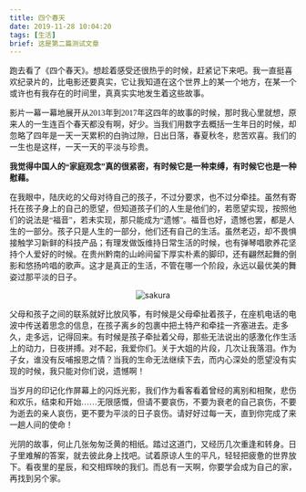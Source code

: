 ```yaml
---
title: 四个春天
date: 2019-11-28 10:04:20
tags: [生活]
brief: 这是第二篇测试文章
---
```


<font face="等线">跑去看了《四个春天》。想趁着感受还很热乎的时候，赶紧记下来吧。我一直挺喜欢纪录片的，比电影还要真实，它让我知道在这个世界上的某一个地方，在某一个或许也有我存在的时间里，真真实实地发生着这些故事。</font>

<font face="等线">影片一幕一幕地展开从2013年到2017年这四年的故事的时候，那时我心里就想，原来人的一生连百个春天都没有啊，好少。当我们用数字去概括一生年日的时候，却忽略了四年是一天一天累积的白驹过隙，日出日落，春夏秋冬，悲苦欢喜。我们的一生也是这样，一天一天的平淡与珍贵。</font>

<font face="等线">**我觉得中国人的“家庭观念”真的很紧密，有时候它是一种束缚，有时候它也是一种慰藉。**</font>

<font face="等线">在我眼中，陆庆屹的父母对待自己的孩子，不过分要求，也不过分牵挂。虽然有寄托在孩子身上的自己的愿望，但知道孩子们的人生是他们的，若愿望实现，按照他们的说法是“福音”，若未实现，那只能成为“遗憾”。福音也好，遗憾也罢，都是人生的一部分。孩子只是人生的一部分，他们还有自己的生活。虽然老迈，却不畏惧接触学习新鲜的科技产品；有理发做饭维持日常生活的时候，也有弹琴唱歌养花坚持个人爱好的时候。在贵州黔南的山岭间留下厚实朴素的脚印，还有翩然起舞的倒影和悠扬吟唱的歌声。这才是真正的生活，不管在哪一个阶段，永远以最优美的舞姿过那平淡的日子。</font>
<div align=center>

![sakura](/grassflavorbean.github.io/images/material/sakura.jpg)</div>
<font face="等线">父母和孩子之间的联系就好比放风筝，有时候是父母牵扯着孩子，在座机电话的电波中传送着思念的信息，在孩子离乡的包裹中把土特产和牵挂一齐塞进去。走多久，走多远，记得回来。有时候是孩子牵扯着父母，那些无法说出的感激化作生活上的动力，日夜拼搏。对不起，我爱你们。关于大姐的片段，几次让我落泪。作为子女，谁没有反哺报恩之情？当我的生命无法继续下去，而内心深处的愿望没有实现的时候，我只能对你们说，遗憾啊！</font>

<font face="等线">当岁月的印记化作屏幕上的闪烁光影，我们作为看客看着曾经的离别和相聚，悲伤和欢乐，结束和开始……无限感慨，但请不要哀伤，不要为衰老的自己哀伤，不要为逝去的亲人哀伤，更不要为平淡的日子哀伤。请好好过每一天，直到你完成了来一趟人间的使命！</font>

<font face="等线">光阴的故事，何止几张匆匆泛黄的相纸。踏过这道门，又经历几次重逢和转身。日子里难解的答案，就去彼此身上找吧。试着原谅人生的平凡，轻轻把疲惫的世界放下。看夜里的星辰，和交相辉映的我们。而总有一天啊，你要学会成为自己的家，再找到另个家。 </font>


